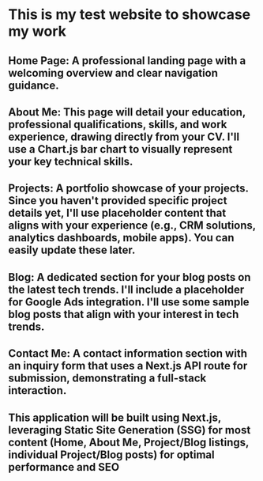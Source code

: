 # This is my test website to showcase my work
## Home Page: A professional landing page with a welcoming overview and clear navigation guidance.
## About Me: This page will detail your education, professional qualifications, skills, and work experience, drawing directly from your CV. I'll use a Chart.js bar chart to visually represent your key technical skills.
## Projects: A portfolio showcase of your projects. Since you haven't provided specific project details yet, I'll use placeholder content that aligns with your experience (e.g., CRM solutions, analytics dashboards, mobile apps). You can easily update these later.
## Blog: A dedicated section for your blog posts on the latest tech trends. I'll include a placeholder for Google Ads integration. I'll use some sample blog posts that align with your interest in tech trends.
## Contact Me: A contact information section with an inquiry form that uses a Next.js API route for submission, demonstrating a full-stack interaction.
## This application will be built using Next.js, leveraging Static Site Generation (SSG) for most content (Home, About Me, Project/Blog listings, individual Project/Blog posts) for optimal performance and SEO

